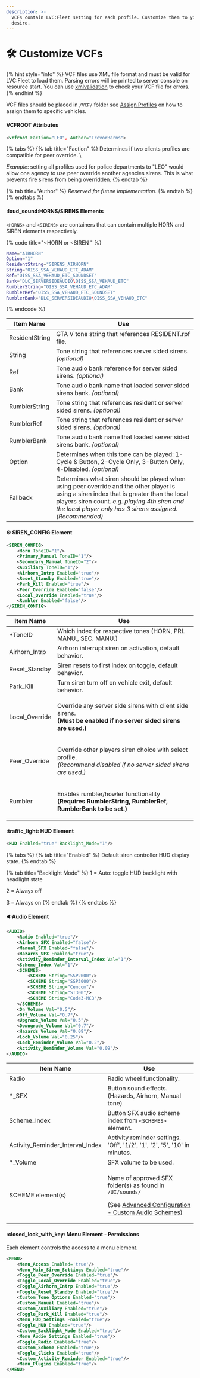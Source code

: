 ```yaml
---
description: >-
  VCFs contain LVC:Fleet setting for each profile. Customize them to your
  desire.
---
```


# 🛠 Customize VCFs

{% hint style="info" %}
VCF files use XML file format and must be valid for LVC:Fleet to load them. Parsing errors will be printed to server console on resource start. You can use [xmlvalidation](https://www.xmlvalidation.com/) to check your VCF file for errors.
{% endhint %}

VCF files should be placed in `/VCF/` folder see [Assign Profiles](configure-base-settings.md#assign-profiles) on how to assign them to specific vehicles.

#### VCFROOT Attributes

```xml
<vcfroot Faction="LEO", Author="TrevorBarns">
```

{% tabs %}
{% tab title="Faction" %}
Determines if two clients profiles are compatible for peer override. \


_Example_: setting all profiles used for police departments to "LEO" would allow one agency to use peer override another agencies sirens. This is what prevents fire sirens from being overridden.
{% endtab %}

{% tab title="Author" %}
_Reserved for future implementation._
{% endtab %}
{% endtabs %}

#### :loud\_sound:HORNS/SIRENS Elements

`<HORNS>` and `<SIRENS>` are containers that can contain multiple HORN and SIREN elements respectively.

{% code title="<HORN or <SIREN " %}
```lua
Name="AIRHORN"
Option="1"
ResidentString="SIRENS_AIRHORN"
String="OISS_SSA_VEHAUD_ETC_ADAM"
Ref="OISS_SSA_VEHAUD_ETC_SOUNDSET"
Bank="DLC_SERVERSIDEAUDIO\OISS_SSA_VEHAUD_ETC"
RumblerString="OISS_SSA_VEHAUD_ETC_ADAM"
RumblerRef="OISS_SSA_VEHAUD_ETC_SOUNDSET"
RumblerBank="DLC_SERVERSIDEAUDIO\OISS_SSA_VEHAUD_ETC"
```
{% endcode %}

| Item Name      | Use                                                                                                                                                                                                                                                       |
| -------------- | --------------------------------------------------------------------------------------------------------------------------------------------------------------------------------------------------------------------------------------------------------- |
| ResidentString | GTA V tone string that references RESIDENT.rpf file.                                                                                                                                                                                                      |
| String         | Tone string that references server sided sirens. _(optional)_                                                                                                                                                                                             |
| Ref            | Tone audio bank reference for server sided sirens. _(optional)_                                                                                                                                                                                           |
| Bank           | Tone audio bank name that loaded server sided sirens bank. _(optional)_                                                                                                                                                                                   |
| RumblerString  | Tone string that references resident or server sided sirens. _(optional)_                                                                                                                                                                                 |
| RumblerRef     | Tone string that references resident or server sided sirens. _(optional)_                                                                                                                                                                                 |
| RumblerBank    | Tone audio bank name that loaded server sided sirens bank. _(optional)_                                                                                                                                                                                   |
| Option         | Determines when this tone can be played: 1-Cycle & Button, 2-Cycle Only, 3-Button Only, 4-Disabled. _(optional)_                                                                                                                                          |
| Fallback       | Determines what siren should be played when using peer override and the other player is using a siren index that is greater than the local players siren count. _e.g. playing 4th siren and the local player only has 3 sirens assigned._ _(Recommended)_ |

#### :gear: SIREN\_CONFIG Element

```xml
<SIREN_CONFIG>
	<Horn ToneID="1"/>
	<Primary_Manual ToneID="1"/>
	<Secondary_Manual ToneID="2"/>
	<Auxiliary ToneID="1"/>
	<Airhorn_Intrp Enabled="true"/>
	<Reset_Standby Enabled="true"/>
	<Park_Kill Enabled="true"/>
	<Peer_Override Enabled="false"/>
	<Local_Override Enabled="true"/>
	<Rumbler Enabled="false"/>
</SIREN_CONFIG>
```

| Item Name       | Use                                                                                                                                        |
| --------------- | ------------------------------------------------------------------------------------------------------------------------------------------ |
| \*ToneID        | Which index for respective tones (HORN, PRI. MANU., SEC. MANU.)                                                                            |
| Airhorn\_Intrp  | Airhorn interrupt siren on activation, default behavior.                                                                                   |
| Reset\_Standby  | Siren resets to first index on toggle, default behavior.                                                                                   |
| Park\_Kill      | Turn siren turn off on vehicle exit, default behavior.                                                                                     |
| Local\_Override | <p>Override any server side sirens with client side sirens. <br><strong>(Must be enabled if no server sided sirens are used.)</strong></p> |
| Peer\_Override  | <p>Override other players siren choice with select profile. <br><em>(Recommend disabled if no server sided sirens are used.)</em></p>      |
| Rumbler         | <p>Enables rumbler/howler functionality <br><strong>(Requires RumblerString, RumblerRef, RumblerBank to be set.)</strong></p>              |

#### :traffic\_light: HUD Element

```xml
<HUD Enabled="true" Backlight_Mode="1"/>
```

{% tabs %}
{% tab title="Enabled" %}
Default siren controller HUD display state.&#x20;
{% endtab %}

{% tab title="Backlight Mode" %}
1 = Auto: toggle HUD backlight with headlight state

2 = Always off

3 = Always on
{% endtab %}
{% endtabs %}

#### :sound:Audio Element

```xml
<AUDIO>
	<Radio Enabled="true"/>				
	<Airhorn_SFX Enabled="false"/>
	<Manual_SFX Enabled="false"/>
	<Hazards_SFX Enabled="true"/>
	<Activity_Reminder_Interval_Index Val="1"/>
	<Scheme_Index Val="1"/>
	<SCHEMES>
		<SCHEME String="SSP2000"/>
		<SCHEME String="SSP3000"/>
		<SCHEME String="Cencom"/>
		<SCHEME String="ST300"/>
		<SCHEME String="Code3-MCB"/>
	</SCHEMES>
	<On_Volume Val="0.5"/>
	<Off_Volume Val="0.7"/>
	<Upgrade_Volume Val="0.5"/>
	<Downgrade_Volume Val="0.7"/>
	<Hazards_Volume Val="0.09"/>
	<Lock_Volume Val="0.25"/>
	<Lock_Reminder_Volume Val="0.2"/>
	<Activity_Reminder_Volume Val="0.09"/>
</AUDIO>
```

| Item Name                           | Use                                                                                                                                                                                                                               |
| ----------------------------------- | --------------------------------------------------------------------------------------------------------------------------------------------------------------------------------------------------------------------------------- |
| Radio                               | Radio wheel functionality.                                                                                                                                                                                                        |
| \*\_SFX                             | Button sound effects. (Hazards, Airhorn, Manual tone)                                                                                                                                                                             |
| Scheme\_Index                       | Button SFX audio scheme index from `<SCHEMES>` element.                                                                                                                                                                           |
| Activity\_Reminder\_Interval\_Index | Activity reminder settings. 'Off', '1/2', '1', '2', '5', '10' in minutes.                                                                                                                                                         |
| \*\_Volume                          | SFX volume to be used.                                                                                                                                                                                                            |
| SCHEME element(s)                   | <p>Name of approved SFX folder(s) as found in <code>/UI/sounds/</code> </p><p>(See <a href="../fleet/resource-installation/advanced-configuration.md#custom-audio-schemes">Advanced Configuration - Custom Audio Schemes</a>)</p> |

#### :closed\_lock\_with\_key: Menu Element - Permissions

Each element controls the access to a menu element.

```xml
<MENU>
	<Menu_Access Enabled='true'/>
	<Menu_Main_Siren_Settings Enabled="true"/>
	<Toggle_Peer_Override Enabled="true"/>
	<Toggle_Local_Override Enabled="true"/>
	<Toggle_Airhorn_Intrp Enabled="true"/>
	<Toggle_Reset_Standby Enabled="true"/>
	<Custom_Tone_Options Enabled="true"/>
	<Custom_Manual Enabled="true"/>
	<Custom_Auxiliary Enabled="true"/>
	<Toggle_Park_Kill Enabled="true"/>
	<Menu_HUD_Settings Enabled="true"/>
	<Toggle_HUD Enabled="true"/>
	<Custom_Backlight_Mode Enabled="true"/>
	<Menu_Audio_Settings Enabled="true"/>
	<Toggle_Radio Enabled="true"/>
	<Custom_Scheme Enabled="true"/>
	<Toggle_Clicks Enabled="true"/>
	<Custom_Activity_Reminder Enabled="true"/>
	<Menu_Plugins Enabled="true"/>
</MENU>
```
